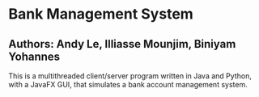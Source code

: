 # Bank Management System
## Authors: Andy Le, Illiasse Mounjim, Biniyam Yohannes
This is a  multithreaded client/server program written in Java and Python, with a JavaFX GUI, that simulates a bank account management system.
